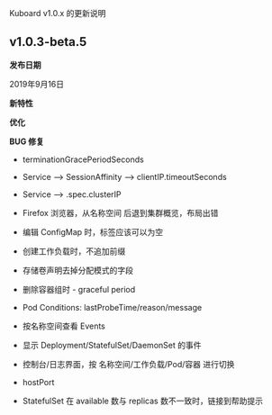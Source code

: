 Kuboard v1.0.x 的更新说明

## v1.0.3-beta.5

**发布日期**

2019年9月16日

**新特性**


**优化**


**BUG 修复**


* terminationGracePeriodSeconds
* Service --> SessionAffinity
              --> clientIP.timeoutSeconds
* Service --> .spec.clusterIP
* Firefox 浏览器，从名称空间 后退到集群概览，布局出错
* 编辑 ConfigMap 时，标签应该可以为空

* 创建工作负载时，不追加前缀
* 存储卷声明去掉分配模式的字段
* 删除容器组时 - graceful period
* Pod Conditions: lastProbeTime/reason/message
* 按名称空间查看 Events
* 显示 Deployment/StatefulSet/DaemonSet 的事件
* 控制台/日志界面，按 名称空间/工作负载/Pod/容器 进行切换
* hostPort
* StatefulSet 在 available 数与 replicas 数不一致时，链接到帮助提示
